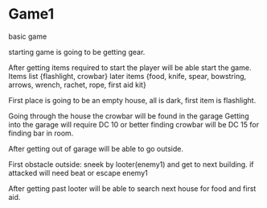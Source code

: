 # Game1
basic game


starting game is going to be getting gear.

After getting items required to start the player will be able start the game.
    Items list {flashlight, crowbar} later items {food, knife, spear, bowstring, arrows, wrench, rachet, rope, first aid kit}

First place is going to be an empty house, all is dark, first item is flashlight.

Going through the house the crowbar will be found in the garage
    Getting into the garage will require DC 10 or better
    finding crowbar will be DC 15 for finding bar in room.

After getting out of garage will be able to go outside.

First obstacle outside:
    sneek by looter(enemy1) and get to next building.
        if attacked will need beat or escape enemy1

After getting past looter will be able to search next house for food and first aid.

